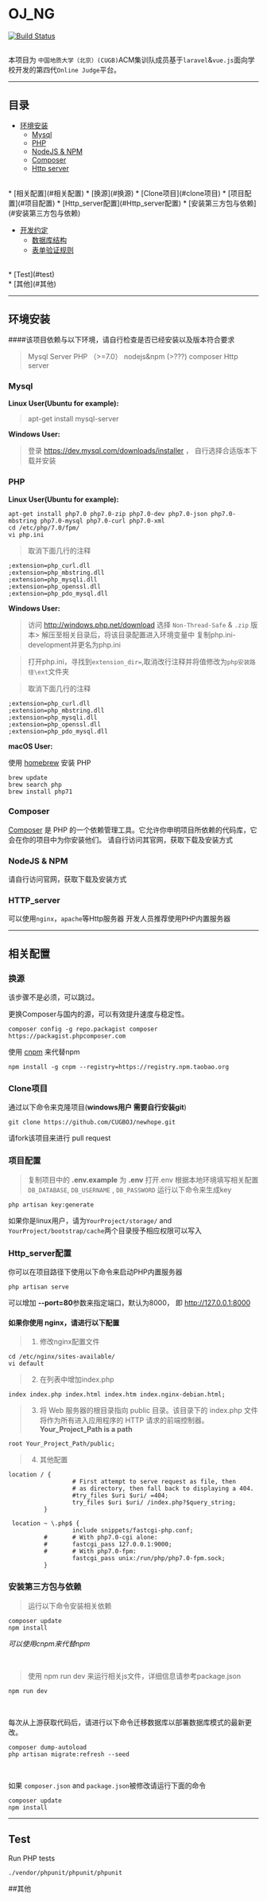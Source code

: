 OJ_NG
====
[![Build Status](https://travis-ci.org/CUGBOJ/newhope.svg?branch=master)](https://travis-ci.org/CUGBOJ/newhope)

##
本项目为 `中国地质大学（北京）(CUGB)`ACM集训队成员基于`laravel`&`vue.js`面向学校开发的第四代`Online Judge`平台。

****
## 目录
* [环境安装](#环境安装)
    * [Mysql](#mysql)
    * [PHP](#php)
    * [NodeJS & NPM](#nodejs-npm)
    * [Composer](#composer)
    * [Http server](#http_server)
<br>
* [相关配置](#相关配置)
    * [换源](#换源)
    * [Clone项目](#clone项目)
    * [项目配置](#项目配置)
    * [Http_server配置](#Http_server配置)
    * [安装第三方包与依赖](#安装第三方包与依赖)

<br>

* [开发约定](#开发约定)
    * [数据库结构](#数据库结构)
    * [表单验证规则](#表单验证规则)
<br>
* [Test](#test)
<br>
* [其他](#其他)


----

## 环境安装

####该项目依赖与以下环境，请自行检查是否已经安装以及版本符合要求

>Mysql Server
PHP （>=7.0）
nodejs&npm (>???)
composer
Http server


### Mysql

**Linux User(Ubuntu for example):**

>apt-get install mysql-server

**Windows User:**

>登录 https://dev.mysql.com/downloads/installer ， 自行选择合适版本下载并安装



### PHP

**Linux User(Ubuntu for example):**

```shell
apt-get install php7.0 php7.0-zip php7.0-dev php7.0-json php7.0-mbstring php7.0-mysql php7.0-curl php7.0-xml
cd /etc/php/7.0/fpm/
vi php.ini
```

>取消下面几行的注释
```shell
;extension=php_curl.dll
;extension=php_mbstring.dll
;extension=php_mysqli.dll
;extension=php_openssl.dll
;extension=php_pdo_mysql.dll
```


**Windows User:**

>访问 http://windows.php.net/download 选择 `Non-Thread-Safe` & `.zip` 版本>
解压至相关目录后，将该目录配置进入环境变量中
复制php.ini-development并更名为php.ini

>打开php.ini，寻找到`extension_dir=`,取消改行注释并将值修改为`php安装路径\ext`文件夹

>取消下面几行的注释
```shell
;extension=php_curl.dll
;extension=php_mbstring.dll
;extension=php_mysqli.dll
;extension=php_openssl.dll
;extension=php_pdo_mysql.dll
```

**macOS User:**

使用 [homebrew](https://brew.sh/) 安装 PHP

```
brew update
brew search php
brew install php71
```

### Composer

[Composer](https://getcomposer.org/download/) 是 PHP 的一个依赖管理工具。它允许你申明项目所依赖的代码库，它会在你的项目中为你安装他们。
请自行访问其官网，获取下载及安装方式


### NodeJS & NPM

请自行访问官网，获取下载及安装方式

### HTTP_server
可以使用`nginx`，`apache`等Http服务器
开发人员推荐使用PHP内置服务器

----
## 相关配置

### 换源
该步骤不是必须，可以跳过。

更换Composer与国内的源，可以有效提升速度与稳定性。
```shell
composer config -g repo.packagist composer https://packagist.phpcomposer.com
```

使用 [cnpm](https://npm.taobao.org/) 来代替npm
```shell
npm install -g cnpm --registry=https://registry.npm.taobao.org
```

### Clone项目

通过以下命令来克隆项目(**windows用户 需要自行安装git**)
```shell
git clone https://github.com/CUGBOJ/newhope.git
```
请fork该项目来进行 pull request


### 项目配置

>复制项目中的 **.env.example** 为 **.env**
打开.env 根据本地环境填写相关配置`DB_DATABASE`, `DB_USERNAME` , `DB_PASSWORD` 
运行以下命令来生成key
```shell
php artisan key:generate
```

如果你是linux用户，请为`YourProject/storage/` and `YourProject/bootstrap/cache`两个目录授予相应权限可以写入
### Http_server配置

你可以在项目路径下使用以下命令来启动PHP内置服务器
```shell
php artisan serve
```
可以增加 **--port=80**参数来指定端口，默认为8000， 即 http://127.0.0.1:8000

#### 如果你使用 nginx，请进行以下配置

>1. 修改nginx配置文件
```shell
cd /etc/nginx/sites-available/
vi default
```
>2. 在列表中增加index.php
```nginx
index index.php index.html index.htm index.nginx-debian.html;
```
>3. 将 Web 服务器的根目录指向 public 目录。该目录下的 index.php 文件将作为所有进入应用程序的 HTTP 请求的前端控制器。**Your_Project_Path is a path**
```nginx
root Your_Project_Path/public;
```

>4. 其他配置
```nginx
location / {
                  # First attempt to serve request as file, then
                  # as directory, then fall back to displaying a 404.
                  #try_files $uri $uri/ =404;
                  try_files $uri $uri/ /index.php?$query_string;
          }

 location ~ \.php$ {
                  include snippets/fastcgi-php.conf;
          #       # With php7.0-cgi alone:
          #       fastcgi_pass 127.0.0.1:9000;
          #       # With php7.0-fpm:
                  fastcgi_pass unix:/run/php/php7.0-fpm.sock;
          }
```

### 安装第三方包与依赖

>运行以下命令安装相关依赖
```shell
composer update
npm install
```
_可以使用cnpm来代替npm_

<br>

>使用 npm run dev 来运行相关js文件，详细信息请参考package.json
```shell
npm run dev
```
<br>


每次从上游获取代码后，请进行以下命令迁移数据库以部署数据库模式的最新更改。
```shell
composer dump-autoload
php artisan migrate:refresh --seed
```
<br>

如果 `composer.json` and `package.json`被修改请运行下面的命令
```shell
composer update
npm install
```

----

## Test

Run PHP tests

```
./vendor/phpunit/phpunit/phpunit
```

##其他